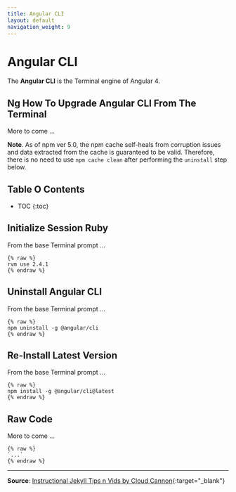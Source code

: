```yaml
---
title: Angular CLI
layout: default
navigation_weight: 9
---
```

# Angular CLI

The **Angular CLI** is the Terminal engine of Angular 4.

## Ng How To Upgrade Angular CLI From The Terminal

More to come ...

**Note**. As of npm ver 5.0, the npm cache self-heals from corruption issues and data extracted from the cache is guaranteed to be valid. Therefore, there is no need to use `npm cache clean` after performing the `uninstall` step below.

## Table O Contents

- TOC
{:toc}

## Initialize Session Ruby

From the base Terminal prompt ...

```liquid
{% raw %}
rvm use 2.4.1
{% endraw %}
```

## Uninstall Angular CLI

From the base Terminal prompt ...

```liquid
{% raw %}
npm uninstall -g @angular/cli
{% endraw %}
```

## Re-Install Latest Version

From the base Terminal prompt ...

```liquid
{% raw %}
npm install -g @angular/cli@latest
{% endraw %}
```

## Raw Code

More to come ...

```liquid
{% raw %}
`...`
{% endraw %}
```

***

**Source**: [Instructional Jekyll Tips n Vids by Cloud Cannon](https://learn.cloudcannon.com/){:target="_blank"}
